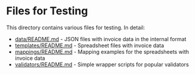 # Files for Testing

This directory contains various files for testing. In detail:

* [data/README.md](data/README.md) - JSON files with invoice data in the internal format
* [templates/README.md](templates/README.md) - Spreadsheet files with invoice data
* [mappings/README.md](mappings/README.md) - Mapping examples for the spreadsheets with invoice data
* [validators/README.md](validators/README.md) - Simple wrapper scripts for popular validators
